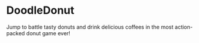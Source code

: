 # DoodleDonut
Jump to battle tasty donuts and drink delicious coffees in the most action-packed donut game ever! 
